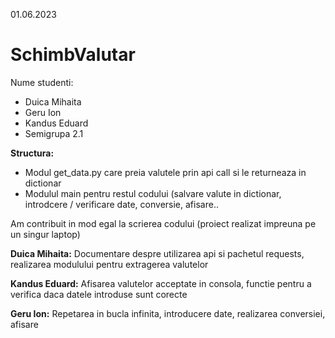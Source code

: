01.06.2023

# SchimbValutar

Nume studenti:

- Duica Mihaita
- Geru Ion
- Kandus Eduard
- Semigrupa 2.1

**Structura:**
- Modul get_data.py care preia valutele prin api call si le returneaza in dictionar
- Modulul main pentru restul codului (salvare valute in dictionar, introdcere / verificare date, conversie, afisare..

Am contribuit in mod egal la scrierea codului (proiect realizat impreuna pe un singur laptop)

**Duica Mihaita:**
Documentare despre utilizarea api si pachetul requests, realizarea modulului pentru extragerea valutelor

**Kandus Eduard:**
Afisarea valutelor acceptate in consola, functie pentru a verifica daca datele introduse sunt corecte

**Geru Ion:**
Repetarea in bucla infinita, introducere date, realizarea conversiei, afisare
